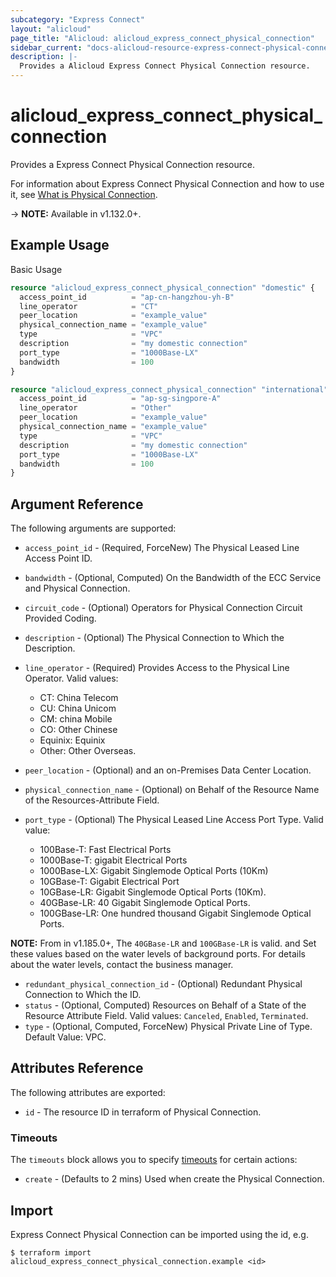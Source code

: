 ```yaml
---
subcategory: "Express Connect"
layout: "alicloud"
page_title: "Alicloud: alicloud_express_connect_physical_connection"
sidebar_current: "docs-alicloud-resource-express-connect-physical-connection"
description: |-
  Provides a Alicloud Express Connect Physical Connection resource.
---
```


# alicloud\_express\_connect\_physical\_connection

Provides a Express Connect Physical Connection resource.

For information about Express Connect Physical Connection and how to use it, see [What is Physical Connection](https://www.alibabacloud.com/help/doc-detail/44852.htm).

-> **NOTE:** Available in v1.132.0+.

## Example Usage

Basic Usage

```terraform
resource "alicloud_express_connect_physical_connection" "domestic" {
  access_point_id          = "ap-cn-hangzhou-yh-B"
  line_operator            = "CT"
  peer_location            = "example_value"
  physical_connection_name = "example_value"
  type                     = "VPC"
  description              = "my domestic connection"
  port_type                = "1000Base-LX"
  bandwidth                = 100
}

resource "alicloud_express_connect_physical_connection" "international" {
  access_point_id          = "ap-sg-singpore-A"
  line_operator            = "Other"
  peer_location            = "example_value"
  physical_connection_name = "example_value"
  type                     = "VPC"
  description              = "my domestic connection"
  port_type                = "1000Base-LX"
  bandwidth                = 100
}
```

## Argument Reference

The following arguments are supported:

* `access_point_id` - (Required, ForceNew) The Physical Leased Line Access Point ID.
* `bandwidth` - (Optional, Computed) On the Bandwidth of the ECC Service and Physical Connection.
* `circuit_code` - (Optional) Operators for Physical Connection Circuit Provided Coding.
* `description` - (Optional) The Physical Connection to Which the Description.
* `line_operator` - (Required) Provides Access to the Physical Line Operator. Valid values:
  * CT: China Telecom
  * CU: China Unicom
  * CM: china Mobile
  * CO: Other Chinese
  * Equinix: Equinix
  * Other: Other Overseas.

* `peer_location` - (Optional) and an on-Premises Data Center Location.
* `physical_connection_name` - (Optional) on Behalf of the Resource Name of the Resources-Attribute Field.
* `port_type` - (Optional) The Physical Leased Line Access Port Type. Valid value:
  * 100Base-T: Fast Electrical Ports
  * 1000Base-T: gigabit Electrical Ports
  * 1000Base-LX: Gigabit Singlemode Optical Ports (10Km)
  * 10GBase-T: Gigabit Electrical Port
  * 10GBase-LR: Gigabit Singlemode Optical Ports (10Km).
  * 40GBase-LR: 40 Gigabit Singlemode Optical Ports.
  * 100GBase-LR: One hundred thousand Gigabit Singlemode Optical Ports.

**NOTE:** From in v1.185.0+, The `40GBase-LR` and `100GBase-LR` is valid. and Set these values based on the water levels of background ports. For details about the water levels, contact the business manager.

* `redundant_physical_connection_id` - (Optional) Redundant Physical Connection to Which the ID.
* `status` - (Optional, Computed) Resources on Behalf of a State of the Resource Attribute Field. Valid values: `Canceled`, `Enabled`, `Terminated`.
* `type` - (Optional, Computed, ForceNew) Physical Private Line of Type. Default Value: VPC.

## Attributes Reference

The following attributes are exported:

* `id` - The resource ID in terraform of Physical Connection.

### Timeouts

The `timeouts` block allows you to specify [timeouts](https://www.terraform.io/docs/configuration-0-11/resources.html#timeouts) for certain actions:

* `create` - (Defaults to 2 mins) Used when create the Physical Connection.

## Import

Express Connect Physical Connection can be imported using the id, e.g.

```shell
$ terraform import alicloud_express_connect_physical_connection.example <id>
```
